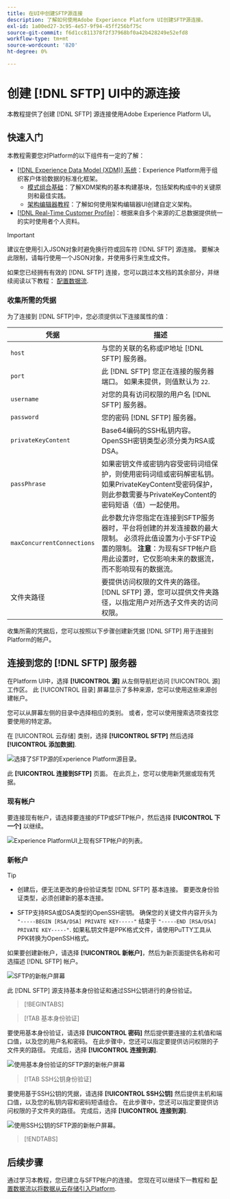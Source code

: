 ```yaml
---
title: 在UI中创建SFTP源连接
description: 了解如何使用Adobe Experience Platform UI创建SFTP源连接。
exl-id: 1a00ed27-3c95-4e57-9f94-45ff256bf75c
source-git-commit: f6d1cc811378f2f37968bf0a42b428249e52efd8
workflow-type: tm+mt
source-wordcount: '820'
ht-degree: 0%

---
```


# 创建 [!DNL SFTP] UI中的源连接

本教程提供了创建 [!DNL SFTP] 源连接使用Adobe Experience Platform UI。

## 快速入门

本教程需要您对Platform的以下组件有一定的了解：

* [[!DNL Experience Data Model (XDM)] 系统](../../../../../xdm/home.md)：Experience Platform用于组织客户体验数据的标准化框架。
   * [模式组合基础](../../../../../xdm/schema/composition.md)：了解XDM架构的基本构建基块，包括架构构成中的关键原则和最佳实践。
   * [架构编辑器教程](../../../../../xdm/tutorials/create-schema-ui.md)：了解如何使用架构编辑器UI创建自定义架构。
* [[!DNL Real-Time Customer Profile]](../../../../../profile/home.md)：根据来自多个来源的汇总数据提供统一的实时使用者个人资料。

>[!IMPORTANT]
>
>建议在使用引入JSON对象时避免换行符或回车符 [!DNL SFTP] 源连接。 要解决此限制，请每行使用一个JSON对象，并使用多行来生成文件。

如果您已经拥有有效的 [!DNL SFTP] 连接，您可以跳过本文档的其余部分，并继续阅读以下教程： [配置数据流](../../dataflow/batch/cloud-storage.md).

### 收集所需的凭据

为了连接到 [!DNL SFTP]中，您必须提供以下连接属性的值：

| 凭据 | 描述 |
| ---------- | ----------- |
| `host` | 与您的关联的名称或IP地址 [!DNL SFTP] 服务器。 |
| `port` | 此 [!DNL SFTP] 您正在连接的服务器端口。 如果未提供，则值默认为 `22`. |
| `username` | 对您的具有访问权限的用户名 [!DNL SFTP] 服务器。 |
| `password` | 您的密码 [!DNL SFTP] 服务器。 |
| `privateKeyContent` | Base64编码的SSH私钥内容。 OpenSSH密钥类型必须分类为RSA或DSA。 |
| `passPhrase` | 如果密钥文件或密钥内容受密码词组保护，则使用密码词组或密码解密私钥。 如果PrivateKeyContent受密码保护，则此参数需要与PrivateKeyContent的密码短语（值）一起使用。 |
| `maxConcurrentConnections` | 此参数允许您指定在连接到SFTP服务器时，平台将创建的并发连接数的最大限制。 必须将此值设置为小于SFTP设置的限制。 **注意**：为现有SFTP帐户启用此设置时，它仅影响未来的数据流，而不影响现有的数据流。 |
| 文件夹路径 | 要提供访问权限的文件夹的路径。 [!DNL SFTP] 源，您可以提供文件夹路径，以指定用户对所选子文件夹的访问权限。 |

收集所需的凭据后，您可以按照以下步骤创建新凭据 [!DNL SFTP] 用于连接到Platform的帐户。

## 连接到您的 [!DNL SFTP] 服务器

在Platform UI中，选择 **[!UICONTROL 源]** 从左侧导航栏访问 [!UICONTROL 源] 工作区。 此 [!UICONTROL 目录] 屏幕显示了多种来源，您可以使用这些来源创建帐户。

您可以从屏幕左侧的目录中选择相应的类别。 或者，您可以使用搜索选项查找您要使用的特定源。

在 [!UICONTROL 云存储] 类别，选择 **[!UICONTROL SFTP]** 然后选择 **[!UICONTROL 添加数据]**.

![选择了SFTP源的Experience Platform源目录。](../../../../images/tutorials/create/sftp/catalog.png)

此 **[!UICONTROL 连接到SFTP]** 页面。 在此页上，您可以使用新凭据或现有凭据。

### 现有帐户

要连接现有帐户，请选择要连接的FTP或SFTP帐户，然后选择 **[!UICONTROL 下一个]** 以继续。

![Experience PlatformUI上现有SFTP帐户的列表。](../../../../images/tutorials/create/sftp/existing.png)

### 新帐户

>[!TIP]
>
>* 创建后，便无法更改的身份验证类型 [!DNL SFTP] 基本连接。 要更改身份验证类型，必须创建新的基本连接。
>
>* SFTP支持RSA或DSA类型的OpenSSH密钥。 确保您的关键文件内容开头为 `"-----BEGIN [RSA/DSA] PRIVATE KEY-----"` 结束于 `"-----END [RSA/DSA] PRIVATE KEY-----"`. 如果私钥文件是PPK格式文件，请使用PuTTY工具从PPK转换为OpenSSH格式。

如果要创建新帐户，请选择 **[!UICONTROL 新帐户]**，然后为新页面提供名称和可选描述 [!DNL SFTP] 帐户。

![SFTP的新帐户屏幕](../../../../images/tutorials/create/sftp/new.png)

此 [!DNL SFTP] 源支持基本身份验证和通过SSH公钥进行的身份验证。

>[!BEGINTABS]

>[!TAB 基本身份验证]

要使用基本身份验证，请选择 **[!UICONTROL 密码]** 然后提供要连接的主机值和端口值，以及您的用户名和密码。 在此步骤中，您还可以指定要提供访问权限的子文件夹的路径。 完成后，选择 **[!UICONTROL 连接到源]**.

![使用基本身份验证的SFTP源的新帐户屏幕](../../../../images/tutorials/create/sftp/password.png)

>[!TAB SSH公钥身份验证]

要使用基于SSH公钥的凭据，请选择 **[!UICONTROL SSH公钥]**  然后提供主机和端口值，以及您的私钥内容和密码短语组合。 在此步骤中，您还可以指定要提供访问权限的子文件夹的路径。 完成后，选择 **[!UICONTROL 连接到源]**.

![使用SSH公钥的SFTP源的新帐户屏幕。](../../../../images/tutorials/create/sftp/ssh.png)

>[!ENDTABS]

## 后续步骤

通过学习本教程，您已建立与SFTP帐户的连接。 您现在可以继续下一教程和 [配置数据流以将数据从云存储引入Platform](../../dataflow/batch/cloud-storage.md).
